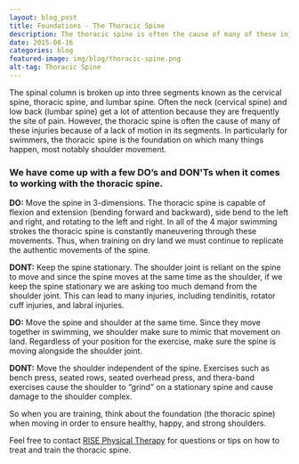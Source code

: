 ```yaml
---
layout: blog_post
title: Foundations - The Thoracic Spine
description: The thoracic spine is often the cause of many of these injuries because of a lack of motion in its segments. Here are some thoracic spine Do's & Don'ts.
date: 2015-08-16
categories: blog
featured-image: img/blog/thoracic-spine.png
alt-tag: Thoracic Spine
---
```


The spinal column is broken up into three segments known as the cervical spine, thoracic spine, and lumbar spine. Often the neck (cervical spine) and low back (lumbar spine) get a lot of attention because they are frequently the site of pain. However, the thoracic spine is often the cause of many of these injuries because of a lack of motion in its segments. In particularly for swimmers, the thoracic spine is the foundation on which many things happen, most notably shoulder movement.

### We have come up with a few DO’s and DON'Ts when it comes to working with the thoracic spine.

**DO:** Move the spine in 3-dimensions. The thoracic spine is capable of flexion and extension (bending forward and backward), side bend to the left and right, and rotating to the left and right. In all of the 4 major swimming strokes the thoracic spine is constantly maneuvering through these movements. Thus, when training on dry land we must continue to replicate the authentic movements of the spine.

**DONT:** Keep the spine stationary. The shoulder joint is reliant on the spine to move and since the spine moves at the same time as the shoulder, if we keep the spine stationary we are asking too much demand from the shoulder joint. This can lead to many injuries, including tendinitis, rotator cuff injuries, and labral injuries.

**DO:** Move the spine and shoulder at the same time. Since they move together in swimming, we shoulder make sure to mimic that movement on land. Regardless of your position for the exercise, make sure the spine is moving alongside the shoulder joint.

**DONT:** Move the shoulder independent of the spine. Exercises such as bench press, seated rows, seated overhead press, and thera-band exercises cause the shoulder to “grind” on a stationary spine and cause damage to the shoulder complex.

So when you are training, think about the foundation (the thoracic spine) when moving in order to ensure healthy, happy, and strong shoulders.

Feel free to contact [RISE Physical Therapy](/) for questions or tips on how to treat and train the thoracic spine.

